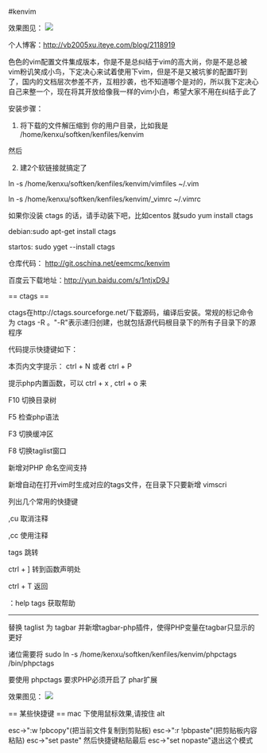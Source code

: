 #kenvim


效果图见： <img src="http://dl2.iteye.com/upload/attachment/0101/3178/594b33ab-2bbf-3ecd-8b82-701e182dc779.png">

个人博客：http://vb2005xu.iteye.com/blog/2118919

色色的vim配置文件集成版本，你是不是总纠结于vim的高大尚，你是不是总被vim粉讥笑成小鸟，下定决心来试着使用下vim，但是不是又被坑爹的配置吓到了，国内的文档层次参差不齐，互相抄袭，也不知道哪个是对的，所以我下定决心自己来整一个，现在将其开放给像我一样的vim小白，希望大家不用在纠结于此了

安装步骤：

1. 将下载的文件解压缩到 你的用户目录，比如我是 /home/kenxu/softken/kenfiles/kenvim

然后

2. 建2个软链接就搞定了

ln -s /home/kenxu/softken/kenfiles/kenvim/vimfiles ~/.vim

ln -s /home/kenxu/softken/kenfiles/kenvim/_vimrc ~/.vimrc

如果你没装 ctags 的话，请手动装下吧，比如centos 就sudo yum install ctags

debian:sudo apt-get install ctags

startos: sudo yget --install ctags

仓库代码： http://git.oschina.net/eemcmc/kenvim

百度云下载地址：http://yun.baidu.com/s/1ntjxD9J



== ctags ==

ctags在http://ctags.sourceforge.net/下载源码，编译后安装。常规的标记命令为 ctags -R 。"-R"表示递归创建，也就包括源代码根目录下的所有子目录下的源程序

代码提示快捷键如下：

本页内文字提示： ctrl + N 或者 ctrl + P

提示php内置函数，可以 ctrl + x , ctrl + o 来





F10 切换目录树

F5 检查php语法

F3 切换缓冲区

F8 切换taglist窗口

 

新增对PHP 命名空间支持

 

新增自动在打开vim时生成对应的tags文件，在目录下只要新增 vimscri

 

列出几个常用的快捷键

 

,cu 取消注释

,cc 使用注释

 

tags 跳转

 

ctrl + ] 转到函数声明处

ctrl + T 返回

：help tags 获取帮助

----------------------------------------------------
替换 taglist 为 tagbar 并新增tagbar-php插件，使得PHP变量在tagbar只显示的更好

诸位需要将 
sudo ln -s /home/kenxu/softken/kenfiles/kenvim/phpctags /bin/phpctags

要使用 phpctags 要求PHP必须开启了 phar扩展

效果图见： <img src="http://git.oschina.net/eemcmc/kenvim/raw/master/screenshots/img-02.png">


== 某些快捷键 ==
mac 下使用鼠标效果,请按住 alt

esc->":w !pbcopy"(把当前文件复制到剪贴板)
esc->":r !pbpaste"(把剪贴板内容粘贴)
esc->"set paste" 然后快捷键粘贴最后 esc->"set nopaste"退出这个模式
